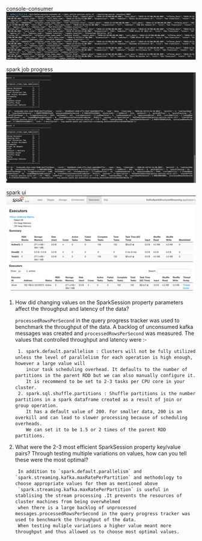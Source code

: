 console-consumer
<img src='console-consumer.png'/>

spark job progress
<img src='spark-job-progress.png'/>

spark ui
<img src='spark-ui.png'/>

1. How did changing values on the SparkSession property parameters affect the throughput and latency of the data?

    `processedRowsPerSecond` in the query progress tracker was used to benchmark the throughput of the data. A backlog of unconsumed kafka messages was created and `processedRowsPerSecond` was measured.
     The values that controlled throughput and latency were :-

        1. spark.default.parallelism : Clusters will not be fully utilized unless the level of parallelism for each operation is high enough, however a large value will
           incur task scheduling overhead. It defaults to the number of partitions in the parent RDD but we can also manually configure it.
           It is recommend to be set to 2-3 tasks per CPU core in your cluster.
        2. spark.sql.shuffle.partitions : Shuffle partitions is the number partitions in a spark dataframe created as a result of join or group operation.
           It has a default value of 200. For smaller data, 200 is an overkill and can lead to slower processing because of scheduling overheads.
           We can set it to be 1.5 or 2 times of the parent RDD partitions.

2. What were the 2-3 most efficient SparkSession property key/value pairs? Through testing multiple variations on values, how can you tell these were the most optimal? 

        In addition to `spark.default.parallelism` and `spark.streaming.kafka.maxRatePerPartition` and methodology to choose appropriate values for them as mentioned above
        `spark.streaming.kafka.maxRatePerPartition` is useful in stablising the stream processing .It prevents the resources of cluster machines from being overwhelmed
        when there is a large backlog of unprocessed messages.processedRowsPerSecond in the query progress tracker was used to benchmark the throughput of the data.
        When testing muliple variations a higher value meant more throughput and thus allowed us to choose most optimal values.

